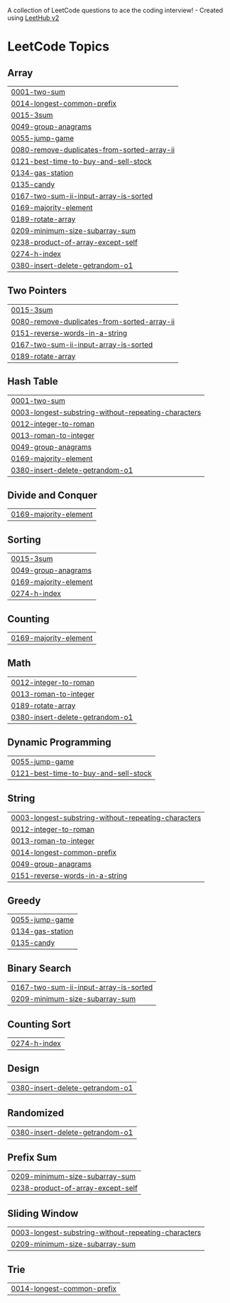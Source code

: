 A collection of LeetCode questions to ace the coding interview! - Created using [LeetHub v2](https://github.com/arunbhardwaj/LeetHub-2.0)
<!---LeetCode Topics Start-->
# LeetCode Topics
## Array
|  |
| ------- |
| [0001-two-sum](https://github.com/DevSanjay09/Leetcodes/tree/master/0001-two-sum) |
| [0014-longest-common-prefix](https://github.com/DevSanjay09/Leetcodes/tree/master/0014-longest-common-prefix) |
| [0015-3sum](https://github.com/DevSanjay09/Leetcodes/tree/master/0015-3sum) |
| [0049-group-anagrams](https://github.com/DevSanjay09/Leetcodes/tree/master/0049-group-anagrams) |
| [0055-jump-game](https://github.com/DevSanjay09/Leetcodes/tree/master/0055-jump-game) |
| [0080-remove-duplicates-from-sorted-array-ii](https://github.com/DevSanjay09/Leetcodes/tree/master/0080-remove-duplicates-from-sorted-array-ii) |
| [0121-best-time-to-buy-and-sell-stock](https://github.com/DevSanjay09/Leetcodes/tree/master/0121-best-time-to-buy-and-sell-stock) |
| [0134-gas-station](https://github.com/DevSanjay09/Leetcodes/tree/master/0134-gas-station) |
| [0135-candy](https://github.com/DevSanjay09/Leetcodes/tree/master/0135-candy) |
| [0167-two-sum-ii-input-array-is-sorted](https://github.com/DevSanjay09/Leetcodes/tree/master/0167-two-sum-ii-input-array-is-sorted) |
| [0169-majority-element](https://github.com/DevSanjay09/Leetcodes/tree/master/0169-majority-element) |
| [0189-rotate-array](https://github.com/DevSanjay09/Leetcodes/tree/master/0189-rotate-array) |
| [0209-minimum-size-subarray-sum](https://github.com/DevSanjay09/Leetcodes/tree/master/0209-minimum-size-subarray-sum) |
| [0238-product-of-array-except-self](https://github.com/DevSanjay09/Leetcodes/tree/master/0238-product-of-array-except-self) |
| [0274-h-index](https://github.com/DevSanjay09/Leetcodes/tree/master/0274-h-index) |
| [0380-insert-delete-getrandom-o1](https://github.com/DevSanjay09/Leetcodes/tree/master/0380-insert-delete-getrandom-o1) |
## Two Pointers
|  |
| ------- |
| [0015-3sum](https://github.com/DevSanjay09/Leetcodes/tree/master/0015-3sum) |
| [0080-remove-duplicates-from-sorted-array-ii](https://github.com/DevSanjay09/Leetcodes/tree/master/0080-remove-duplicates-from-sorted-array-ii) |
| [0151-reverse-words-in-a-string](https://github.com/DevSanjay09/Leetcodes/tree/master/0151-reverse-words-in-a-string) |
| [0167-two-sum-ii-input-array-is-sorted](https://github.com/DevSanjay09/Leetcodes/tree/master/0167-two-sum-ii-input-array-is-sorted) |
| [0189-rotate-array](https://github.com/DevSanjay09/Leetcodes/tree/master/0189-rotate-array) |
## Hash Table
|  |
| ------- |
| [0001-two-sum](https://github.com/DevSanjay09/Leetcodes/tree/master/0001-two-sum) |
| [0003-longest-substring-without-repeating-characters](https://github.com/DevSanjay09/Leetcodes/tree/master/0003-longest-substring-without-repeating-characters) |
| [0012-integer-to-roman](https://github.com/DevSanjay09/Leetcodes/tree/master/0012-integer-to-roman) |
| [0013-roman-to-integer](https://github.com/DevSanjay09/Leetcodes/tree/master/0013-roman-to-integer) |
| [0049-group-anagrams](https://github.com/DevSanjay09/Leetcodes/tree/master/0049-group-anagrams) |
| [0169-majority-element](https://github.com/DevSanjay09/Leetcodes/tree/master/0169-majority-element) |
| [0380-insert-delete-getrandom-o1](https://github.com/DevSanjay09/Leetcodes/tree/master/0380-insert-delete-getrandom-o1) |
## Divide and Conquer
|  |
| ------- |
| [0169-majority-element](https://github.com/DevSanjay09/Leetcodes/tree/master/0169-majority-element) |
## Sorting
|  |
| ------- |
| [0015-3sum](https://github.com/DevSanjay09/Leetcodes/tree/master/0015-3sum) |
| [0049-group-anagrams](https://github.com/DevSanjay09/Leetcodes/tree/master/0049-group-anagrams) |
| [0169-majority-element](https://github.com/DevSanjay09/Leetcodes/tree/master/0169-majority-element) |
| [0274-h-index](https://github.com/DevSanjay09/Leetcodes/tree/master/0274-h-index) |
## Counting
|  |
| ------- |
| [0169-majority-element](https://github.com/DevSanjay09/Leetcodes/tree/master/0169-majority-element) |
## Math
|  |
| ------- |
| [0012-integer-to-roman](https://github.com/DevSanjay09/Leetcodes/tree/master/0012-integer-to-roman) |
| [0013-roman-to-integer](https://github.com/DevSanjay09/Leetcodes/tree/master/0013-roman-to-integer) |
| [0189-rotate-array](https://github.com/DevSanjay09/Leetcodes/tree/master/0189-rotate-array) |
| [0380-insert-delete-getrandom-o1](https://github.com/DevSanjay09/Leetcodes/tree/master/0380-insert-delete-getrandom-o1) |
## Dynamic Programming
|  |
| ------- |
| [0055-jump-game](https://github.com/DevSanjay09/Leetcodes/tree/master/0055-jump-game) |
| [0121-best-time-to-buy-and-sell-stock](https://github.com/DevSanjay09/Leetcodes/tree/master/0121-best-time-to-buy-and-sell-stock) |
## String
|  |
| ------- |
| [0003-longest-substring-without-repeating-characters](https://github.com/DevSanjay09/Leetcodes/tree/master/0003-longest-substring-without-repeating-characters) |
| [0012-integer-to-roman](https://github.com/DevSanjay09/Leetcodes/tree/master/0012-integer-to-roman) |
| [0013-roman-to-integer](https://github.com/DevSanjay09/Leetcodes/tree/master/0013-roman-to-integer) |
| [0014-longest-common-prefix](https://github.com/DevSanjay09/Leetcodes/tree/master/0014-longest-common-prefix) |
| [0049-group-anagrams](https://github.com/DevSanjay09/Leetcodes/tree/master/0049-group-anagrams) |
| [0151-reverse-words-in-a-string](https://github.com/DevSanjay09/Leetcodes/tree/master/0151-reverse-words-in-a-string) |
## Greedy
|  |
| ------- |
| [0055-jump-game](https://github.com/DevSanjay09/Leetcodes/tree/master/0055-jump-game) |
| [0134-gas-station](https://github.com/DevSanjay09/Leetcodes/tree/master/0134-gas-station) |
| [0135-candy](https://github.com/DevSanjay09/Leetcodes/tree/master/0135-candy) |
## Binary Search
|  |
| ------- |
| [0167-two-sum-ii-input-array-is-sorted](https://github.com/DevSanjay09/Leetcodes/tree/master/0167-two-sum-ii-input-array-is-sorted) |
| [0209-minimum-size-subarray-sum](https://github.com/DevSanjay09/Leetcodes/tree/master/0209-minimum-size-subarray-sum) |
## Counting Sort
|  |
| ------- |
| [0274-h-index](https://github.com/DevSanjay09/Leetcodes/tree/master/0274-h-index) |
## Design
|  |
| ------- |
| [0380-insert-delete-getrandom-o1](https://github.com/DevSanjay09/Leetcodes/tree/master/0380-insert-delete-getrandom-o1) |
## Randomized
|  |
| ------- |
| [0380-insert-delete-getrandom-o1](https://github.com/DevSanjay09/Leetcodes/tree/master/0380-insert-delete-getrandom-o1) |
## Prefix Sum
|  |
| ------- |
| [0209-minimum-size-subarray-sum](https://github.com/DevSanjay09/Leetcodes/tree/master/0209-minimum-size-subarray-sum) |
| [0238-product-of-array-except-self](https://github.com/DevSanjay09/Leetcodes/tree/master/0238-product-of-array-except-self) |
## Sliding Window
|  |
| ------- |
| [0003-longest-substring-without-repeating-characters](https://github.com/DevSanjay09/Leetcodes/tree/master/0003-longest-substring-without-repeating-characters) |
| [0209-minimum-size-subarray-sum](https://github.com/DevSanjay09/Leetcodes/tree/master/0209-minimum-size-subarray-sum) |
## Trie
|  |
| ------- |
| [0014-longest-common-prefix](https://github.com/DevSanjay09/Leetcodes/tree/master/0014-longest-common-prefix) |
<!---LeetCode Topics End-->